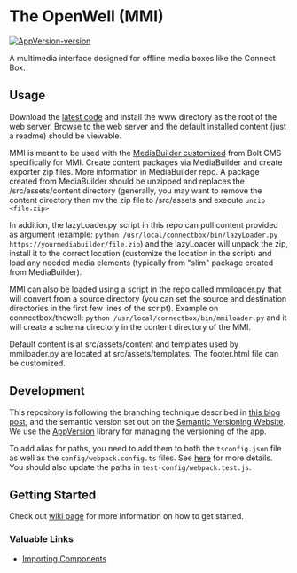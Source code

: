 # The OpenWell (MMI)

[![AppVersion-version](https://img.shields.io/badge/AppVersion-0.0.1-brightgreen.svg?style=flat)](https://github.com/delvedor/appversion?#version)

A multimedia interface designed for offline media boxes like the Connect Box.

## Usage

Download the [latest code](https://github.com/RT-coding-team/mediainterface/releases/download/latest/latest.zip) and install the www directory as the root of the web server.  Browse to the web server and the default installed content (just a readme) should be viewable.  

MMI is meant to be used with the [MediaBuilder customized](https://github.com/RT-coding-team/mediabuilder) from Bolt CMS specifically for MMI.  Create content packages via MediaBuilder and create exporter zip files.  More information in MediaBuilder repo.  A package created from MediaBuilder should be unzipped and replaces the /src/assets/content directory (generally, you may want to remove the content directory then mv the zip file to /src/assets and execute `unzip <file.zip>`

In addition, the lazyLoader.py script in this repo can pull content provided as argument (example: `python /usr/local/connectbox/bin/lazyLoader.py https://yourmediabuilder/file.zip`) and the lazyLoader will unpack the zip, install it to the correct location (customize the location in the script) and load any needed media elements (typically from "slim" package created from MediaBuilder).

MMI can also be loaded using a script in the repo called mmiloader.py that will convert from a source directory (you can set the source and destination directories in the first few lines of the script).  Example on connectbox/thewell: `python /usr/local/connectbox/bin/mmiloader.py` and it will create a schema directory in the content directory of the MMI.

Default content is at src/assets/content and templates used by mmiloader.py are located at src/assets/templates.  The footer.html file can be customized.

## Development

This repository is following the branching technique described in [this blog post](http://nvie.com/posts/a-successful-git-branching-model/), and the semantic version set out on the [Semantic Versioning Website](http://semver.org/).  We use the [AppVersion](https://www.npmjs.com/package/appversion) library for managing the versioning of the app.

To add alias for paths, you need to add them to both the `tsconfig.json` file as well as the `config/webpack.config.ts` files.  See [here](https://medium.com/@siddhartha.ng/ionic-3-import-using-aliases-2aa260d6fab3) for more details.  You should also update the paths in `test-config/webpack.test.js`.

## Getting Started

Check out [wiki page](https://github.com/RT-coding-team/mediainterface/wiki) for more information on how to get started.

### Valuable Links

- [Importing Components](https://stackoverflow.com/a/53905947/4638563)
